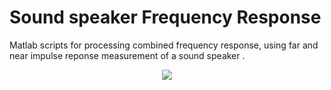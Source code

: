 # Sound speaker Frequency Response


Matlab scripts for processing combined frequency response, using far and near impulse reponse measurement of a sound speaker .


<p align="center">
  <img src="https://github.com/gomeslucasm/Speaker-Frequency-Response/blob/master/image1.png">
</p>





